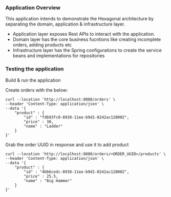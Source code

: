 ### Application Overview

This application intends to demonstrate the Hexagonal architecture by separating the domain, application & infrastructure layer.

* Application layer exposes Rest APIs to interact with the application.
* Domain layer has the core business fucntions like creating incomplete orders, adding products etc
* Infrastructure layer has the Spring configurations to create the service beans and implementations for repositories


### Testing the application

Build & run the application

Create orders with the below:
```agsl
curl --location 'http://localhost:8080/orders' \
--header 'Content-Type: application/json' \
--data '{
    "product" : {
        "id" : "fdb93fc0-8938-11ee-b9d1-0242ac120002",
        "price" : 30,
        "name" : "Ladder"
    }
}'
```

Grab the order UUID in response and use it to add product
```agsl
curl --location 'http://localhost:8080/orders/<ORDER_UUID>/products' \
--header 'Content-Type: application/json' \
--data '{
    "product" : {
        "id" : "4bb6cedc-8938-11ee-b9d1-0242ac120002",
        "price" : 25.5,
        "name" : "Big Hammer"
    }
}'
```
